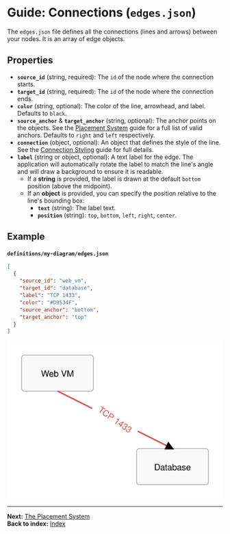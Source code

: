 # Guide: Connections (`edges.json`)

The `edges.json` file defines all the connections (lines and arrows) between your nodes. It is an array of edge objects.

## Properties

-   **`source_id`** (string, required): The `id` of the node where the connection starts.
-   **`target_id`** (string, required): The `id` of the node where the connection ends.
-   **`color`** (string, optional): The color of the line, arrowhead, and label. Defaults to `black`.
-   **`source_anchor`** & **`target_anchor`** (string, optional): The anchor points on the objects. See the [Placement System](./placement-system.md) guide for a full list of valid anchors. Defaults to `right` and `left` respectively.
-   **`connection`** (object, optional): An object that defines the style of the line. See the [Connection Styling](./connection-styles.md) guide for full details.
-   **`label`** (string or object, optional): A text label for the edge. The application will automatically rotate the label to match the line's angle and will draw a background to ensure it is readable.
    -   If a **string** is provided, the label is drawn at the default `bottom` position (above the midpoint).
    -   If an **object** is provided, you can specify the position relative to the line's bounding box:
        -   **`text`** (string): The label text.
        -   **`position`** (string): `top`, `bottom`, `left`, `right`, `center`.

## Example

**`definitions/my-diagram/edges.json`**
```json
[
  {
    "source_id": "web_vm",
    "target_id": "database",
    "label": "TCP 1433",
    "color": "#D9534F",
    "source_anchor": "bottom",
    "target_anchor": "top"
  }
]
```
![Edge Definition Example](../images/edge_definition_example.svg)

---
**Next:** [The Placement System](./placement-system.md)\
**Back to index:** [Index](./index.md)
